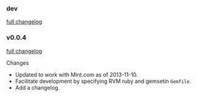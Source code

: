 ### dev
[full changelog](http://github.com/MrJoy/mintkit/compare/v0.0.4...master)

### v0.0.4
[full changelog](http://github.com/MrJoy/mintkit/compare/3f12e2d21ef2adaf79dff02d634d2fd3ea45b33e...v0.0.4)

Changes

* Updated to work with Mint.com as of 2013-11-10.
* Facilitate development by specifying RVM ruby and gemsetin `Gemfile`.
* Add a changelog.
